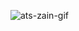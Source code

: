 ![ats-zain-gif](https://github.com/Jain101/ats-zain/assets/93216537/ba3af416-81f7-4f94-b457-bf93d48697ce)
